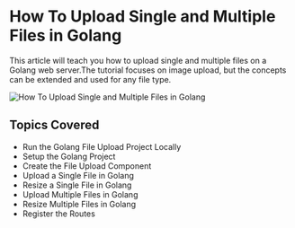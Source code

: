 # How To Upload Single and Multiple Files in Golang

This article will teach you how to upload single and multiple files on a Golang web server.The tutorial focuses on image upload, but the concepts can be extended and used for any file type.

![How To Upload Single and Multiple Files in Golang](https://codevoweb.com/wp-content/uploads/2022/10/How-To-Upload-Single-and-Multiple-Files-in-Golang.webp)

## Topics Covered

- Run the Golang File Upload Project Locally
- Setup the Golang Project
- Create the File Upload Component
- Upload a Single File in Golang
- Resize a Single File in Golang
- Upload Multiple Files in Golang
- Resize Multiple Files in Golang
- Register the Routes
